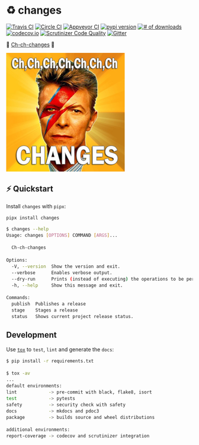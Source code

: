 # ♻️ changes

[![Travis CI](https://travis-ci.org/michaeljoseph/changes.svg?branch=master)](https://travis-ci.org/michaeljoseph/changes)
[![Circle CI](https://circleci.com/gh/michaeljoseph/changes/tree/master.svg?style=svg&circle-token=773a0b46ffcd27626f0ff3bef788ffe96d47e473)](https://circleci.com/gh/michaeljoseph/changes/tree/master)
[![Appveyor CI](https://ci.appveyor.com/api/projects/status/xy60i95qy7s83o91/branch/master?svg=true)](https://ci.appveyor.com/project/michaeljoseph/changes/branch/master)
[![pypi version](https://img.shields.io/pypi/v/changes.svg)](https://pypi.python.org/pypi/changes)
[![# of downloads](https://img.shields.io/pypi/dw/changes.svg)](https://pypi.python.org/pypi/changes)
[![codecov.io](https://codecov.io/github/michaeljoseph/changes/coverage.svg?branch=master)](https://codecov.io/github/michaeljoseph/changes?branch=master)
[![Scrutinizer Code Quality](https://scrutinizer-ci.com/g/michaeljoseph/changes/badges/quality-score.png?b=master)](https://scrutinizer-ci.com/g/michaeljoseph/changes/?branch=master)
[![Gitter](https://badges.gitter.im/Join%20Chat.svg)](https://gitter.im/michaeljoseph/changes?utm_source=badge&utm_medium=badge&utm_campaign=pr-badge&utm_content=badge)

:musical_note: [Ch-ch-changes](http://www.youtube.com/watch?v=pl3vxEudif8) :musical_note:

![changes](https://github.com/michaeljoseph/changes/raw/master/resources/changes.png)

## ⚡️ Quickstart

Install `changes` with `pipx`:

```
pipx install changes
```

```bash
$ changes --help
Usage: changes [OPTIONS] COMMAND [ARGS]...

  Ch-ch-changes

Options:
  -V, --version  Show the version and exit.
  --verbose      Enables verbose output.
  --dry-run      Prints (instead of executing) the operations to be performed.
  -h, --help     Show this message and exit.

Commands:
  publish  Publishes a release
  stage    Stages a release
  status   Shows current project release status.
```

## Development

Use <code>[tox]</code> to `test`, `lint` and generate the `docs`:

```bash
$ pip install -r requirements.txt

$ tox -av
...
default environments:
lint            -> pre-commit with black, flake8, isort
test            -> pytests
safety          -> security check with safety
docs            -> mkdocs and pdoc3
package         -> builds source and wheel distributions

additional environments:
report-coverage -> codecov and scrutinizer integration
```

[tox]: https://tox.readthedocs.io/en/latest/